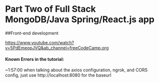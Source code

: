 # Part Two of Full Stack MongoDB/Java Spring/React.js app

##Front-end development

https://www.youtube.com/watch?v=5PdEmeopJVQ&ab_channel=freeCodeCamp.org

 #### Known Errors in the tutorial:

 ~1:57:00 when talking about the axios configuration, ngrok, and CORS config, just use http://localhost:8080 for the baseurl